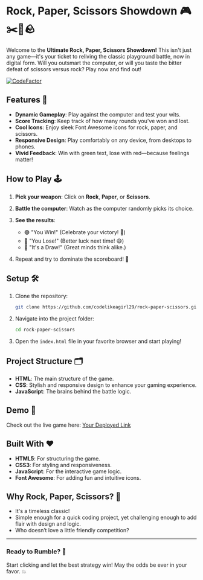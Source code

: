 # Rock, Paper, Scissors Showdown 🎮✂️📜🪨

Welcome to the **Ultimate Rock, Paper, Scissors Showdown!** This isn't just any game—it's your ticket to reliving the classic playground battle, now in digital form. Will you outsmart the computer, or will you taste the bitter defeat of scissors versus rock? Play now and find out!

[![CodeFactor](https://www.codefactor.io/repository/github/codelikeagirl29/rock-paper-scissors/badge)](https://www.codefactor.io/repository/github/codelikeagirl29/rock-paper-scissors)

## Features 🌟

- **Dynamic Gameplay**: Play against the computer and test your wits.
- **Score Tracking**: Keep track of how many rounds you've won and lost.
- **Cool Icons**: Enjoy sleek Font Awesome icons for rock, paper, and scissors.
- **Responsive Design**: Play comfortably on any device, from desktops to phones.
- **Vivid Feedback**: Win with green text, lose with red—because feelings matter!
  
## How to Play 🕹️

1. **Pick your weapon**: Click on **Rock**, **Paper**, or **Scissors**.
2. **Battle the computer**: Watch as the computer randomly picks its choice.
3. **See the results**:
   - 🟢 "You Win!" (Celebrate your victory! 🥳)
   - 🔴 "You Lose!" (Better luck next time! 😅)
   - 🤝 "It's a Draw!" (Great minds think alike.)

4. Repeat and try to dominate the scoreboard! 💪

## Setup 🛠️

1. Clone the repository:
   ```bash
   git clone https://github.com/codelikeagirl29/rock-paper-scissors.git
   ```
2. Navigate into the project folder:
   ```bash
   cd rock-paper-scissors
   ```
3. Open the `index.html` file in your favorite browser and start playing!

## Project Structure 🗂️

- **HTML**: The main structure of the game.
- **CSS**: Stylish and responsive design to enhance your gaming experience.
- **JavaScript**: The brains behind the battle logic.

## Demo 🎥

Check out the live game here: [Your Deployed Link](https://my-rock-paper-scissors-js.netlify.app/)

## Built With ❤️

- **HTML5**: For structuring the game.
- **CSS3**: For styling and responsiveness.
- **JavaScript**: For the interactive game logic.
- **Font Awesome**: For adding fun and intuitive icons.

## Why Rock, Paper, Scissors? 🤔

- It's a timeless classic!
- Simple enough for a quick coding project, yet challenging enough to add flair with design and logic.
- Who doesn’t love a little friendly competition?

---

### Ready to Rumble? 🚀
Start clicking and let the best strategy win! May the odds be ever in your favor. 💥